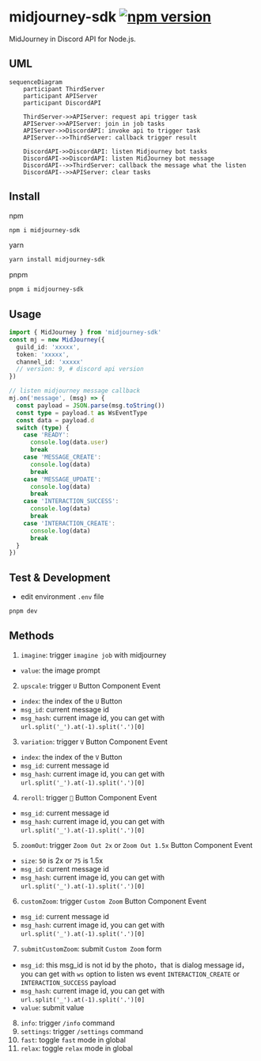 # midjourney-sdk <a href="https://www.npmjs.com/package/midjourney-sdk"><img src="https://img.shields.io/npm/v/midjourney-sdk.svg?maxAge=3600" alt="npm version" /></a>

MidJourney in Discord API for Node.js.

## UML

```mermaid
sequenceDiagram
    participant ThirdServer
    participant APIServer
    participant DiscordAPI

    ThirdServer->>APIServer: request api trigger task
    APIServer->>APIServer: join in job tasks
    APIServer->>DiscordAPI: invoke api to trigger task
    APIServer-->>ThirdServer: callback trigger result

    DiscordAPI->>DiscordAPI: listen Midjourney bot tasks
    DiscordAPI->>DiscordAPI: listen MidJourney bot message
    DiscordAPI-->>ThirdServer: callback the message what the listen
    DiscordAPI-->>APIServer: clear tasks
```

## Install

npm

```bash
npm i midjourney-sdk
```

yarn

```bash
yarn install midjourney-sdk
```

pnpm

```bash
pnpm i midjourney-sdk
```

## Usage

```typescript
import { MidJourney } from 'midjourney-sdk'
const mj = new MidJourney({
  guild_id: 'xxxxx',
  token: 'xxxxx',
  channel_id: 'xxxxx'
  // version: 9, # discord api version
})

// listen midjourney message callback
mj.on('message', (msg) => {
  const payload = JSON.parse(msg.toString())
  const type = payload.t as WsEventType
  const data = payload.d
  switch (type) {
    case 'READY':
      console.log(data.user)
      break
    case 'MESSAGE_CREATE':
      console.log(data)
      break
    case 'MESSAGE_UPDATE':
      console.log(data)
      break
    case 'INTERACTION_SUCCESS':
      console.log(data)
      break
    case 'INTERACTION_CREATE':
      console.log(data)
      break
  }
})
```

## Test & Development

- edit environment `.env` file

```bash
pnpm dev
```

## Methods

1. `imagine`: trigger `imagine job` with midjourney

- `value`: the image prompt

2. `upscale`: trigger `U` Button Component Event

- `index`: the index of the `U` Button
- `msg_id`: current message id
- `msg_hash`: current image id, you can get with `url.split('_').at(-1).split('.')[0]`

3. `variation`: trigger `V` Button Component Event

- `index`: the index of the `V` Button
- `msg_id`: current message id
- `msg_hash`: current image id, you can get with `url.split('_').at(-1).split('.')[0]`

4. `reroll`: trigger `🔄` Button Component Event

- `msg_id`: current message id
- `msg_hash`: current image id, you can get with `url.split('_').at(-1).split('.')[0]`

5. `zoomOut`: trigger `Zoom Out 2x` or `Zoom Out 1.5x` Button Component Event

- `size`: `50` is 2x or `75` is 1.5x
- `msg_id`: current message id
- `msg_hash`: current image id, you can get with `url.split('_').at(-1).split('.')[0]`

6. `customZoom`: trigger `Custom Zoom` Button Component Event

- `msg_id`: current message id
- `msg_hash`: current image id, you can get with `url.split('_').at(-1).split('.')[0]`

7. `submitCustomZoom`: submit `Custom Zoom` form

- `msg_id`: this msg_id is not id by the photo，that is dialog message id，you can get with `ws` option to listen ws event `INTERACTION_CREATE` or `INTERACTION_SUCCESS` payload
- `msg_hash`: current image id, you can get with `url.split('_').at(-1).split('.')[0]`
- `value`: submit value

8. `info`: trigger `/info` command
9. `settings`: trigger `/settings` command
10. `fast`: toggle `fast` mode in global
11. `relax`: toggle `relax` mode in global
